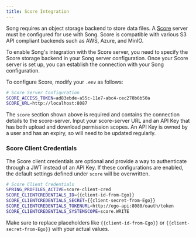 ```yaml
---
title: Score Integration
---
```


Song requires an object storage backend to store data files. A <a href="/documentation/score/" target="_blank">Score</a> server must be configured for use with Song. Score is compatible with various S3 API compliant backends such as AWS, Azure, and MinIO.

To enable Song's integration with the Score server, you need to specify the Score storage backend in your Song server configuration. Once your Score server is set up, you can establish the connection with your Song configuration.

To configure Score, modify your `.env` as follows:

```bash
# Score Server Configuration
SCORE_ACCESS_TOKEN=ad83ebde-a55c-11e7-abc4-cec278b6b50a
SCORE_URL=http://localhost:8087
```
The `score` section shown above is required and contains the connection details to the score-server. Input your score-server URL and an API Key that has both upload and download permission scopes. An API Key is owned by a user and has an expiry, so will need to be updated regularly.

### Score Client Credentials

The Score client credentials are optional and provide a way to authenticate through a JWT instead of an API Key. If these configurations are enabled, the default settings defined under `score` will be overwritten.

```bash
# Score Client Credentials
SPRING_PROFILES_ACTIVE=score-client-cred
SCORE_CLIENTCREDENTIALS_ID={{client-id-from-Ego}}
SCORE_CLIENTCREDENTIALS_SECRET={{client-secret-from-Ego}}
SCORE_CLIENTCREDENTIALS_TOKENURL=http://ego-api:8080/oauth/token
SCORE_CLIENTCREDENTIALS_SYSTEMSCOPE=score.WRITE
```

Make sure to replace placeholders like `{{client-id-from-Ego}}` or `{{client-secret-from-Ego}}` with your actual values.